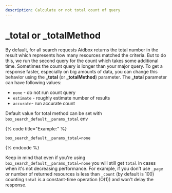 ```yaml
---
description: Calculate or not total count of query
---
```


# \_total or \_totalMethod

By default, for all search requests Aidbox returns the total number in the result which represents how many resources matched the criteria. But to do this, we run the second query for the count which takes some additional time. Sometimes the count query is longer than your major query. To get a response faster, especially on big amounts of data, you can change this behavior using the **\_total** (or **\_totalMethod**) parameter. The **\_total** parameter can have following values:

* `none` - do not run count query&#x20;
* `estimate` - roughly estimate number of results
* `accurate`- run accurate count

Default value for total method can be set with `box_search_default__params_total` env

{% code title="Example:" %}
```
box_search_default__params_total=none
```
{% endcode %}

Keep in mind that even if you're using `box_search_default__params_total=none` you will still get `total` in cases when it's not decreasing performance. For example, if you don't use `_page` or number of returned resources is less than `_count` (by default is 100) counting `total` is a constant-time operation (O(1)) and won't delay the response.
